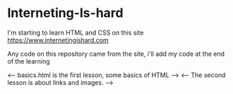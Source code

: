# Interneting-Is-hard
I'm starting to learn HTML and CSS on this site https://www.internetingishard.com  

Any code on this repository came from the site, i'll add my code at the end of the learning

<-- basics.html is the first lesson, some basics of HTML -->
<-- The second lesson is about links and images. -->

